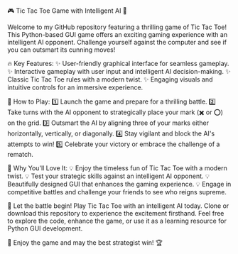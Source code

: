 🎮 Tic Tac Toe Game with Intelligent AI 🤖

Welcome to my GitHub repository featuring a thrilling game of Tic Tac Toe! This Python-based GUI game offers an exciting gaming experience with an intelligent AI opponent. Challenge yourself against the computer and see if you can outsmart its cunning moves!

🔥 Key Features:
✨ User-friendly graphical interface for seamless gameplay.
✨ Interactive gameplay with user input and intelligent AI decision-making.
✨ Classic Tic Tac Toe rules with a modern twist.
✨ Engaging visuals and intuitive controls for an immersive experience.

🤔 How to Play:
1️⃣ Launch the game and prepare for a thrilling battle.
2️⃣ Take turns with the AI opponent to strategically place your mark (✖️ or ⭕) on the grid.
3️⃣ Outsmart the AI by aligning three of your marks either horizontally, vertically, or diagonally.
4️⃣ Stay vigilant and block the AI's attempts to win!
5️⃣ Celebrate your victory or embrace the challenge of a rematch.

🌟 Why You'll Love It:
💡 Enjoy the timeless fun of Tic Tac Toe with a modern twist.
💡 Test your strategic skills against an intelligent AI opponent.
💡 Beautifully designed GUI that enhances the gaming experience.
💡 Engage in competitive battles and challenge your friends to see who reigns supreme.

🚀 Let the battle begin! Play Tic Tac Toe with an intelligent AI today. Clone or download this repository to experience the excitement firsthand. Feel free to explore the code, enhance the game, or use it as a learning resource for Python GUI development.

🎉 Enjoy the game and may the best strategist win! 🏆
